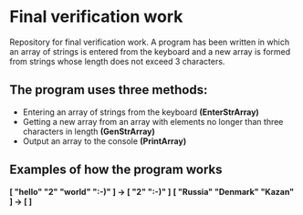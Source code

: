 # Final verification work

Repository for final verification work.
A program has been written in which an array of strings is entered from the keyboard and a new array is formed from strings whose length does not exceed 3 characters.

## The program uses three methods:

 - Entering an array of strings from the keyboard **(EnterStrArray)**
 - Getting a new array from an array with elements no longer than three characters in length **(GenStrArray)**
 - Output an array to the console **(PrintArray)**
## Examples of how the program works

**[ "hello" "2" "world" ":-)" ] -> [ "2" ":-)" ]**
**[ "Russia" "Denmark" "Kazan" ] -> [ ]**
